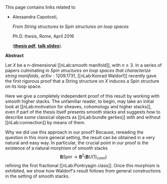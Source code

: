 This page contains links related to

* Alessandra Capotosti,

  _From String structures to Spin structures on loop spaces_

  Ph.D. thesis, Rome, April 2016

  (**[thesis pdf](https://www.dropbox.com/s/oe9jkafcm8d4agl/Ph.D.Thesis_2016_A.Capotosti.pdf?dl=0)**, **[talk slides](https://www.dropbox.com/s/9xu5opee2f1kltd/Presentation.pdf?dl=0)**).



**Abstract**

 Let $X$ be a $n$-dimensional [[nLab:smooth manifold]], with $n \geq 3$. In a series of papers culminating in _Spin structures on loop spaces that characterize string manifolds_, ${arXiv:1209.1731}$, [[nLab:Konrad Waldorf]] recently gave the first rigorous proof that a String structure on $X$ induces a Spin structure on its loop space.

 Here we give a completely independent proof of this result by working with smooth higher stacks. The unfamiliar reader, to begin, may take an initial look at [[nLab:motivation for sheaves, cohomology and higher stacks]], even if part of the thesis itself presents smooth stacks and suggests how to describe some classical objects as [[nLab:bundle gerbes]] with and without [[nLab:connection]] by means of them.

 Why we did use this approach in our proof? Because, rereading the question in this more general setting, the result can be obtained in a very natural and easy way. In particular, the crucial point in our proof is the existence of a natural morphism of smooth stacks 
$$
\mathbf{B}Spin \rightarrow {\mathbf{B}}^2({\mathbf{B}}U(1)_{conn})
$$
refining the first fractional [[nLab:Pontryagin class]]. Once this morphism is exhibited, we show how Waldorf's result follows from general constructions in the setting of smooth stacks.
